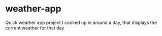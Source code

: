 # weather-app
Quick weather app project I cooked up in around a day, that displays the current weather for that day
